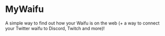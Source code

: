 # MyWaifu
A simple way to find out how your Waifu is on the web (+ a way to connect your Twitter waifu to Discord, Twitch and more)!
